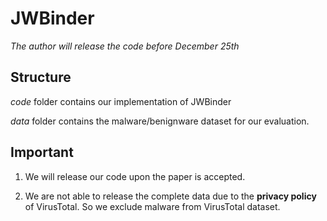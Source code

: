 # JWBinder

*The author will release the code before December 25th*

## Structure

*code* folder contains our implementation of JWBinder

*data* folder contains the malware/benignware dataset for our evaluation.

## Important 

1. We will release our code upon the paper is accepted.

2. We are not able to release the complete data due to the **privacy policy** of VirusTotal. 
So we exclude malware from VirusTotal dataset.
